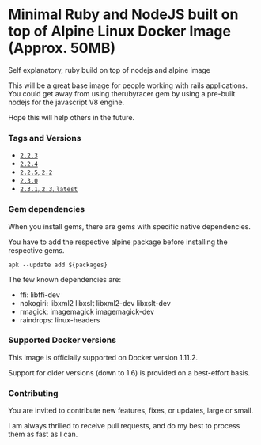 # Minimal Ruby and NodeJS built on top of Alpine Linux Docker Image (Approx. 50MB)
Self explanatory, ruby build on top of nodejs and alpine image

This will be a great base image for people working with rails applications. 
You could get away from using therubyracer gem by using a pre-built nodejs for the javascript V8 engine. 

Hope this will help others in the future. 

### Tags and Versions
- [`2.2.3`](https://github.com/Daniel-ltw/ruby-node-alpine/blob/master/2.2.3/Dockerfile)
- [`2.2.4`](https://github.com/Daniel-ltw/ruby-node-alpine/blob/master/2.2.4/Dockerfile)
- [`2.2.5`, `2.2`](https://github.com/Daniel-ltw/ruby-node-alpine/blob/master/2.2.5/Dockerfile)
- [`2.3.0`](https://github.com/Daniel-ltw/ruby-node-alpine/blob/master/2.3.0/Dockerfile)
- [`2.3.1`, `2.3`, `latest`](https://github.com/Daniel-ltw/ruby-node-alpine/blob/master/2.3.1/Dockerfile)


### Gem dependencies
When you install gems, there are gems with specific native dependencies. 

You have to add the respective alpine package before installing the respective gems. 
```
apk --update add ${packages}
```

The few known dependencies are:
* ffi: libffi-dev
* nokogiri: libxml2 libxslt libxml2-dev libxslt-dev
* rmagick: imagemagick imagemagick-dev
* raindrops: linux-headers


### Supported Docker versions

This image is officially supported on Docker version 1.11.2.

Support for older versions (down to 1.6) is provided on a best-effort basis.

### Contributing

You are invited to contribute new features, fixes, or updates, large or small. 

I am always thrilled to receive pull requests, and do my best to process them as fast as I can.
